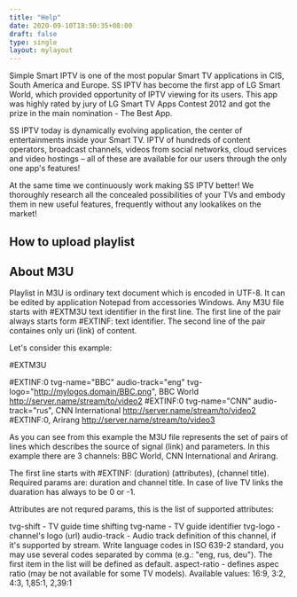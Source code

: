 ```yaml
---
title: "Help"
date: 2020-09-10T18:50:35+08:00
draft: false
type: single
layout: mylayout
---
```


 
Simple Smart IPTV is one of the most popular Smart TV applications in CIS, South America and Europe. SS IPTV has become the first app of LG Smart World, which provided opportunity of IPTV viewing for its users. This app was highly rated by jury of LG Smart TV Apps Contest 2012 and got the prize in the main nomination - The Best App. 

SS IPTV today is dynamically evolving application, the center of entertainments inside your Smart TV. IPTV of hundreds of content operators, broadcast channels, videos from social networks, cloud services and video hostings – all of these are available for our users through the only one app's features!

At the same time we continuously work making SS IPTV better! We thoroughly research all the concealed possibilities of your TVs and embody them in new useful features, frequently without any lookalikes on the market!

## How to upload playlist


## About M3U

Playlist in M3U is ordinary text document which is encoded in UTF-8. It can be edited by application Notepad from accessories Windows. Any M3U file starts with #EXTM3U text identifier in the first line. The first line of the pair always starts form #EXTINF: text identifier. The second line of the pair containes only uri (link) of content.

Let's consider this example:

#EXTM3U

#EXTINF:0 tvg-name="BBC" audio-track="eng" tvg-logo="http://mylogos.domain/BBC.png", BBC World
http://server.name/stream/to/video2
#EXTINF:0 tvg-name="CNN" audio-track="rus", CNN International
http://server.name/stream/to/video2
#EXTINF:0, Arirang
http://server.name/stream/to/video3

As you can see from this example the M3U file represents the set of pairs of lines which describes the source of signal (link) and parameters. In this example there are 3 channels: BBC World, CNN International and Arirang.

The first line starts with #EXTINF: (duration) (attributes), (channel title). Required params are: duration and channel title. In case of live TV links the duaration has always to be 0 or -1.

Attributes are not requred params, this is the list of supported attributes:

tvg-shift - TV guide time shifting
tvg-name - TV guide identifier
tvg-logo -  channel's logo (url)
audio-track - Audio track definition of this channel, if it's supported by stream. Write language codes in ISO 639-2 standard, you may use several codes separated by comma (e.g.: "eng, rus, deu"). The first item in the list will be defined as default.
aspect-ratio - defines aspec ratio (may be not available for some TV models). Available values: 16:9, 3:2, 4:3, 1,85:1, 2,39:1
